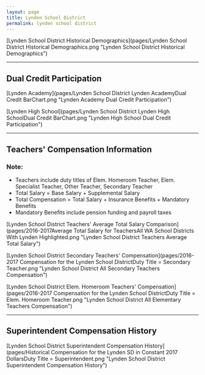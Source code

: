 ```yaml
---
layout: page
title: Lynden School District
permalink: lynden school district
---
```



[Lynden School District Historical Demographics](pages/Lynden School District Historical Demographics.png "Lynden School District Historical Demographics")

___

## Dual Credit Participation

[Lynden Academy](pages/Lynden School District Lynden AcademyDual Credit BarChart.png "Lynden Academy Dual Credit Participation")

[Lynden High School](pages/Lynden School District Lynden High SchoolDual Credit BarChart.png "Lynden High School Dual Credit Participation")


___

## Teachers' Compensation Information
### Note:
- Teachers include duty titles of Elem. Homeroom Teacher, Elem. Specialist Teacher, Other Teacher, Secondary Teacher
- Total Salary = Base Salary + Supplemental Salary
- Total Compensation = Total Salary + Insurance Benefits + Mandatory Benefits
- Mandatory Benefits include pension funding and payroll taxes

[Lynden School District Teachers' Average Total Salary Comparison](pages/2016-2017Average Total Salary for TeachersAll WA School Districts With Lynden Highlighted.png "Lynden School District Teachers Average Total Salary")

[Lynden School District Secondary Teachers' Compensation](pages/2016-2017 Compensation for the Lynden School DistrictDuty Title = Secondary Teacher.png "Lynden School District All Secondary Teachers Compensation")

[Lynden School District Elem. Homeroom Teachers' Compensation](pages/2016-2017 Compensation for the Lynden School DistrictDuty Title = Elem. Homeroom Teacher.png "Lynden School District All Elementary Teachers Compensation")


___

## Superintendent Compensation History

[Lynden School District Superintendent Compensation History](pages/Historical Compensation for the Lynden SD in Constant 2017 DollarsDuty Title = Superintendent.png "Lynden School District Superintendent Compensation History")

